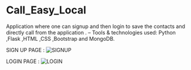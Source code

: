 # Call_Easy_Local
Application where one can signup and then login to save the contacts and directly call from the application .
– Tools & technologies used: Python ,Flask ,HTML ,CSS ,Bootstrap and MongoDB.

SIGN UP PAGE : 
![SIGNUP](https://github.com/Sagnik02/Call_Easy_Local/assets/108208974/8260ee49-231f-469d-8b33-dfccc8fd0e08)

LOGIN PAGE :
![LOGIN](https://github.com/Sagnik02/Call_Easy_Local/assets/108208974/8fc049af-c606-4efa-83b8-e793d7b4119a)




